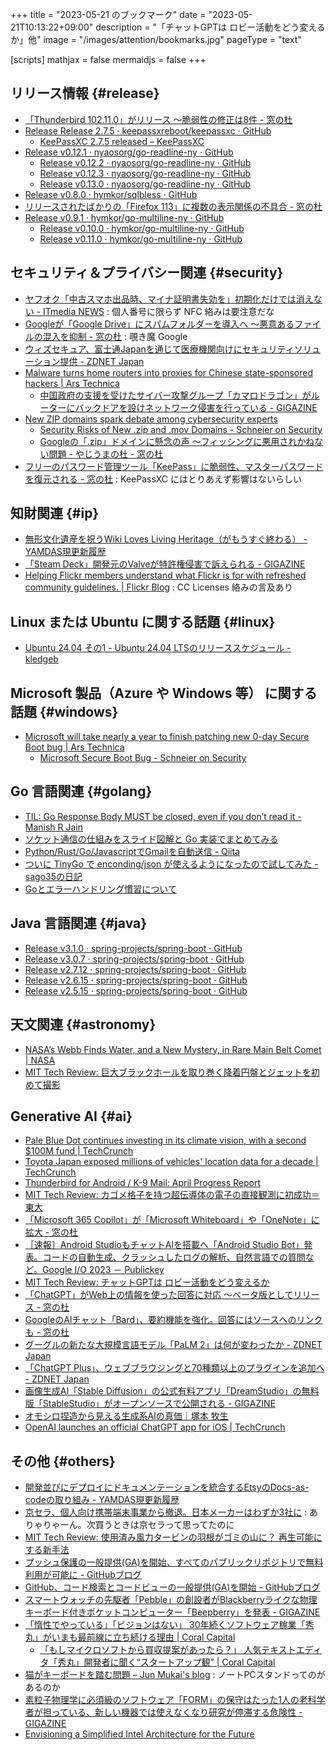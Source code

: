 +++
title = "2023-05-21 のブックマーク"
date =  "2023-05-21T10:13:22+09:00"
description = "「チャットGPTは ロビー活動をどう変えるか」他"
image = "/images/attention/bookmarks.jpg"
pageType = "text"

[scripts]
  mathjax = false
  mermaidjs = false
+++

## リリース情報 {#release}

- [「Thunderbird 102.11.0」がリリース ～脆弱性の修正は8件 - 窓の杜](https://forest.watch.impress.co.jp/docs/news/1499745.html)
- [Release Release 2.7.5 · keepassxreboot/keepassxc · GitHub](https://github.com/keepassxreboot/keepassxc/releases/tag/2.7.5)
  - [KeePassXC 2.7.5 released – KeePassXC](https://keepassxc.org/blog/2023-05-14-2.7.5-released/)
- [Release v0.12.1 · nyaosorg/go-readline-ny · GitHub](https://github.com/nyaosorg/go-readline-ny/releases/tag/v0.12.1)
  - [Release v0.12.2 · nyaosorg/go-readline-ny · GitHub](https://github.com/nyaosorg/go-readline-ny/releases/tag/v0.12.2)
  - [Release v0.12.3 · nyaosorg/go-readline-ny · GitHub](https://github.com/nyaosorg/go-readline-ny/releases/tag/v0.12.3)
  - [Release v0.13.0 · nyaosorg/go-readline-ny · GitHub](https://github.com/nyaosorg/go-readline-ny/releases/tag/v0.13.0)
- [Release v0.8.0 · hymkor/sqlbless · GitHub](https://github.com/hymkor/sqlbless/releases/tag/v0.8.0)
- [リリースされたばかりの「Firefox 113」に複数の表示関係の不具合 - 窓の杜](https://forest.watch.impress.co.jp/docs/news/1500392.html)
- [Release v0.9.1 · hymkor/go-multiline-ny · GitHub](https://github.com/hymkor/go-multiline-ny/releases/tag/v0.9.1)
  - [Release v0.10.0 · hymkor/go-multiline-ny · GitHub](https://github.com/hymkor/go-multiline-ny/releases/tag/v0.10.0)
  - [Release v0.11.0 · hymkor/go-multiline-ny · GitHub](https://github.com/hymkor/go-multiline-ny/releases/tag/v0.11.0)

## セキュリティ＆プライバシー関連 {#security}

- [ヤフオク「中古スマホ出品時、マイナ証明書失効を」初期化だけでは消えない - ITmedia NEWS](https://www.itmedia.co.jp/news/articles/2305/16/news107.html) : 個人番号に限らず NFC 絡みは要注意だな
- [Googleが「Google Drive」にスパムフォルダーを導入へ ～悪意あるファイルの混入を抑制 - 窓の杜](https://forest.watch.impress.co.jp/docs/news/1500119.html) : 覗き魔 Google
- [ウィズセキュア、富士通Japanを通じて医療機関向けにセキュリティソリューション提供 - ZDNET Japan](https://japan.zdnet.com/article/35203824/)
- [Malware turns home routers into proxies for Chinese state-sponsored hackers | Ars Technica](https://arstechnica.com/information-technology/2023/05/malware-turns-home-routers-into-proxies-for-chinese-state-sponsored-hackers/)
  - [中国政府の支援を受けたサイバー攻撃グループ「カマロドラゴン」がルーターにバックドアを設けネットワーク侵害を行っている - GIGAZINE](https://gigazine.net/news/20230518-custom-router-implant/)
- [New ZIP domains spark debate among cybersecurity experts](https://www.bleepingcomputer.com/news/security/new-zip-domains-spark-debate-among-cybersecurity-experts/)
  - [Security Risks of New .zip and .mov Domains - Schneier on Security](https://www.schneier.com/blog/archives/2023/05/security-risks-of-new-zip-and-mov-domains.html)
  - [Googleの「.zip」ドメインに懸念の声 ～フィッシングに悪用されかねない問題 - やじうまの杜 - 窓の杜](https://forest.watch.impress.co.jp/docs/serial/yajiuma/1500979.html)
- [フリーのパスワード管理ツール「KeePass」に脆弱性、マスターパスワードを復元される - 窓の杜](https://forest.watch.impress.co.jp/docs/news/1501981.html) : KeePassXC にはとりあえず影響はないらしい

## 知財関連 {#ip}

- [無形文化遺産を祝うWiki Loves Living Heritage（がもうすぐ終わる） - YAMDAS現更新履歴](https://yamdas.hatenablog.com/entry/20230515/wiki-loves-living-heritage)
- [「Steam Deck」開発元のValveが特許権侵害で訴えられる - GIGAZINE](https://gigazine.net/news/20230518-valve-immersion-sue/)
- [Helping Flickr members understand what Flickr is for with refreshed community guidelines. | Flickr Blog](https://blog.flickr.net/en/2023/05/18/helping-flickr-members-understand-what-flickr-is-for-with-refreshed-community-guidelines/) : CC Licenses 絡みの言及あり

## Linux または Ubuntu に関する話題 {#linux}

- [Ubuntu 24.04 その1 - Ubuntu 24.04 LTSのリリーススケジュール - kledgeb](https://kledgeb.blogspot.com/2023/05/ubuntu-2404-1-ubuntu-2404-lts.html)

## Microsoft 製品（Azure や Windows 等） に関する話題 {#windows}

- [Microsoft will take nearly a year to finish patching new 0-day Secure Boot bug | Ars Technica](https://arstechnica.com/information-technology/2023/05/microsoft-patches-secure-boot-flaw-but-wont-enable-fix-by-default-until-early-2024/)
  - [Microsoft Secure Boot Bug - Schneier on Security](https://www.schneier.com/blog/archives/2023/05/microsoft-secure-boot-bug.html)

## Go 言語関連 {#golang}

- [TIL: Go Response Body MUST be closed, even if you don’t read it - Manish R Jain](https://manishrjain.com/must-close-golang-http-response)
- [ソケット通信の仕組みをスライド図解と Go 実装でまとめてみる](https://zenn.dev/ganariya/articles/socket-slide-illustration-go-implement)
- [Python/Rust/Go/JavascriptでGmailを自動送信 - Qiita](https://qiita.com/btt_17/items/2931218ce4696976d2c2)
- [ついに TinyGo で enconding/json が使えるようになったので試してみた - sago35の日記](https://sago35.hatenablog.com/entry/2023/05/19/235650)
- [Goとエラーハンドリング慣習について](https://zenn.dev/nobonobo/articles/a7f41596220a1b)

## Java  言語関連 {#java}

- [Release v3.1.0 · spring-projects/spring-boot · GitHub](https://github.com/spring-projects/spring-boot/releases/tag/v3.1.0)
- [Release v3.0.7 · spring-projects/spring-boot · GitHub](https://github.com/spring-projects/spring-boot/releases/tag/v3.0.7)
- [Release v2.7.12 · spring-projects/spring-boot · GitHub](https://github.com/spring-projects/spring-boot/releases/tag/v2.7.12)
- [Release v2.6.15 · spring-projects/spring-boot · GitHub](https://github.com/spring-projects/spring-boot/releases/tag/v2.6.15)
- [Release v2.5.15 · spring-projects/spring-boot · GitHub](https://github.com/spring-projects/spring-boot/releases/tag/v2.5.15)

## 天文関連 {#astronomy}

- [NASA’s Webb Finds Water, and a New Mystery, in Rare Main Belt Comet | NASA](/feature/goddard/2023/nasa-s-webb-finds-water-and-a-new-mystery-in-rare-main-belt-comet)
- [MIT Tech Review: 巨大ブラックホールを取り巻く降着円盤とジェットを初めて撮影](https://www.technologyreview.jp/n/2023/05/16/307627/)

## Generative AI {#ai}

- [Pale Blue Dot continues investing in its climate vision, with a second $100M fund | TechCrunch](https://techcrunch.com/2023/05/12/pale-blue-dot-continues-investing-in-its-climate-vision-with-a-second-100m-fund/)
- [Toyota Japan exposed millions of vehicles' location data for a decade | TechCrunch](https://techcrunch.com/2023/05/12/toyota-japan-exposed-millions-locations-videos/)
- [Thunderbird for Android / K-9 Mail: April Progress Report](https://blog.thunderbird.net/2023/05/thunderbird-for-android-k-9-mail-april-progress-report/)
- [MIT Tech Review: カゴメ格子を持つ超伝導体の電子の直接観測に初成功＝東大](https://www.technologyreview.jp/n/2023/05/12/307006/)
- [「Microsoft 365 Copilot」が「Microsoft Whiteboard」や「OneNote」に拡大 - 窓の杜](https://forest.watch.impress.co.jp/docs/news/1499734.html)
- [［速報］Android StudioもチャットAIを搭載へ「Android Studio Bot」発表。コードの自動生成、クラッシュしたログの解析、自然言語での質問など。Google I/O 2023 － Publickey](https://www.publickey1.jp/blog/23/android_studioaiandroid_studio_botgoogle_io_2023.html)
- [MIT Tech Review: チャットGPTは ロビー活動をどう変えるか](https://www.technologyreview.jp/s/301803/how-ai-could-write-our-laws/)
- [「ChatGPT」がWeb上の情報を使った回答に対応 ～ベータ版としてリリース - 窓の杜](https://forest.watch.impress.co.jp/docs/news/1500592.html)
- [GoogleのAIチャット「Bard」、要約機能を強化。回答にはソースへのリンクも - 窓の杜](https://forest.watch.impress.co.jp/docs/news/1500755.html)
- [グーグルの新たな大規模言語モデル「PaLM 2」は何が変わったか - ZDNET Japan](https://japan.zdnet.com/article/35203719/)
- [「ChatGPT Plus」、ウェブブラウジングと70種類以上のプラグインを追加へ - ZDNET Japan](https://japan.zdnet.com/article/35203815/)
- [画像生成AI「Stable Diffusion」の公式有料アプリ「DreamStudio」の無料版「StableStudio」がオープンソースで公開される - GIGAZINE](https://gigazine.net/news/20230518-stable-diffusion-stability-ai-dreamstudio-stablestudio/)
- [オモシロ捏造から見える生成系AIの真価｜塚本 牧生](https://note.com/tsukamoto/n/ne9bfd3e3f950)
- [OpenAI launches an official ChatGPT app for iOS | TechCrunch](https://techcrunch.com/2023/05/18/openai-launches-an-official-chatgpt-app-for-ios/)

## その他 {#others}

- [開発並びにデプロイにドキュメンテーションを統合するEtsyのDocs-as-codeの取り組み - YAMDAS現更新履歴](https://yamdas.hatenablog.com/entry/20230515/docs-as-code-at-etsy)
- [京セラ、個人向け携帯端末事業から撤退。日本メーカーはわずか3社に](https://mobilelaby.com/blog-entry-kyocera-mobilep-end.html) : ありゃりゃーん。次買うときは京セラって思ってたのに
- [MIT Tech Review: 使用済み風力タービンの羽根がゴミの山に？ 再生可能にする新手法](https://www.technologyreview.jp/s/306194/how-chemists-could-give-new-life-to-old-wind-turbine-blades/)
- [プッシュ保護の一般提供(GA)を開始、すべてのパブリックリポジトリで無料利用が可能に - GitHubブログ](https://github.blog/jp/2023-05-16-push-protection-is-generally-available-and-free-for-all-public-repositories/)
- [GitHub、コード検索とコードビューの一般提供(GA)を開始 - GitHubブログ](https://github.blog/jp/2023-05-16-github-code-search-is-generally-available/)
- [スマートウォッチの先駆者「Pebble」の創設者がBlackberryライクな物理キーボード付きポケットコンピューター「Beepberry」を発表 - GIGAZINE](https://gigazine.net/news/20230518-beepberry-portable-computer-pebble/)
- [「惰性でやっている」「ビジョンはない」 30年続くソフトウェア稼業「秀丸」がいまも最前線に立ち続ける理由 | Coral Capital](https://coralcap.co/2022/05/hidemaru-01/)
  - [「もしマイクロソフトから買収提案があったら？」 人気テキストエディタ「秀丸」開発者に聞く“スタートアップ観” | Coral Capital](https://coralcap.co/2022/05/hidemaru-02/)
- [猫がキーボードを踏む問題 – Jun Mukai's blog](https://wp.jmuk.org/2023/05/19/%e7%8c%ab%e3%81%8c%e3%82%ad%e3%83%bc%e3%83%9c%e3%83%bc%e3%83%89%e3%82%92%e8%b8%8f%e3%82%80%e5%95%8f%e9%a1%8c/) : ノートPCスタンドってのがあるのか
- [素粒子物理学に必須級のソフトウェア「FORM」の保守はたった1人の老科学者が担っている、新しい機器では使えなくなり研究が停滞する危険性 - GIGAZINE](https://gigazine.net/news/20221207-particle-physics-computer-program-maintenance-retiree/)
- [Envisioning a Simplified Intel Architecture for the Future](https://www.intel.com/content/www/us/en/developer/articles/technical/envisioning-future-simplified-architecture.html)
